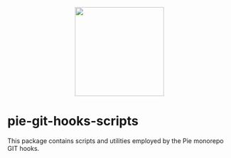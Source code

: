 <p align="center">
  <img align="center" src="../../readme_image.png" height="200" alt="">
</p>

# pie-git-hooks-scripts

This package contains scripts and utilities employed by the Pie monorepo GIT hooks.
